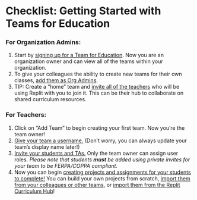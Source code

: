 # Checklist: Getting Started with Teams for Education

### For Organization Admins:

1. Start by [signing up for a Team for Education](https://docs.replit.com/teams/intro-teams-education). Now you are an organization owner and can view all of the teams within your organization.
2. To give your colleagues the ability to create new teams for their own classes, [add them as Org Admins](https://docs.replit.com/teams/inviting-teachers-students). 
3. TIP: Create a “home” team and [invite all of the teachers](https://docs.replit.com/teams/inviting-teachers-students) who will be using Replit with you to join it. This can be their hub to collaborate on shared curriculum resources. 

### For Teachers: 
1. Click on “Add Team” to begin creating your first team. Now you’re the team owner!
2. [Give your team a username.](https://docs.replit.com/teams/intro-teams-education) (Don’t worry, you can always update your team’s display name later!)
3. [Invite your students and TAs.](https://docs.replit.com/teams/inviting-teachers-students) Only the team owner can assign user roles. *Please note that students **must** be added using private invites for your team to be FERPA/COPPA compliant.*
4. Now you can begin [creating projects and assignments for your students to complete!](https://docs.replit.com/teams/creating-projects-assignments) You can build your own projects from scratch, [import them from your colleagues or other teams](https://docs.replit.com/teams/copying-projects-other-teams), or [import them from the Replit Curriculum Hub](https://replit.com/curriculum)! 
